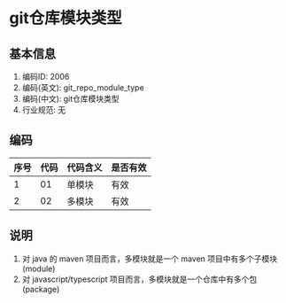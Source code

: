 # git仓库模块类型

## 基本信息

1. 编码ID: 2006
2. 编码(英文): git_repo_module_type
3. 编码(中文): git仓库模块类型
4. 行业规范: 无

## 编码

| 序号 | 代码 | 代码含义 | 是否有效 |
| ---- | ---- | -------- | -------- |
| 1    | 01   | 单模块     | 有效     |
| 2    | 02   | 多模块     | 有效     |

## 说明

1. 对 java 的 maven 项目而言，多模块就是一个 maven 项目中有多个子模块(module)
2. 对 javascript/typescript 项目而言，多模块就是一个仓库中有多个包(package)